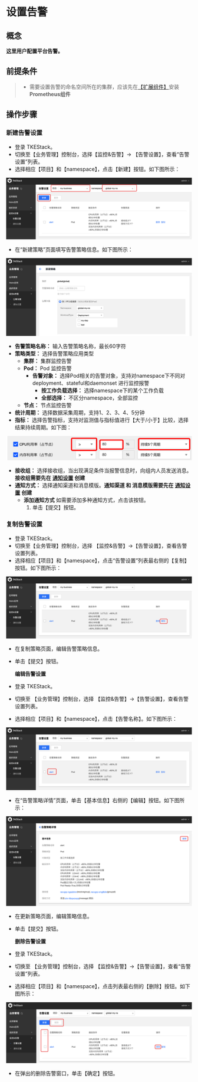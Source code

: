 # 设置告警

## 概念

**这里用户配置平台告警。**

## 前提条件

> * 需要设置告警的命名空间所在的集群，应该先在[【扩展组件】](../../platform-console/addon-mgmt/)安装**Prometheus组件**

## 操作步骤

### 新建告警设置

* 登录 TKEStack。
* 切换至【业务管理】控制台，选择【监控&告警】-&gt; 【告警设置】，查看“告警设置”列表。
* 选择相应【项目】和【namespace】，点击【新建】按钮。如下图所示：

![&#x65B0;&#x5EFA;&#x544A;&#x8B66;](../../../images/新建告警.png)

* 在“新建策略”页面填写告警策略信息。如下图所示：

![&#x65B0;&#x5EFA;&#x544A;&#x8B66;&#x7B56;&#x7565;](../../../images/新建告警策略-1.png)

* **告警策略名称：** 输入告警策略名称，最长60字符
* **策略类型：** 选择告警策略应用类型
  * **集群：** 集群监控告警
  * **Pod：** Pod 监控告警
    * **告警对象：** 选择Pod相关的告警对象，支持对namespace下不同对deployment、stateful和daemonset 进行监控报警
      * **按工作负载选择：** 选择namespace下的某个工作负载
      * **全部选择：** 不区分namespace，全部监控
  * **节点：** 节点监控告警
* **统计周期：** 选择数据采集周期，支持1、2、3、4、5分钟
* **指标：** 选择告警指标，支持对监测值与指标值进行【大于/小于】比较，选择结果持续周期。如下图：

![&#x6307;&#x6807;&#x8BBE;&#x7F6E;](../../../images/指标设置.png)

* **接收组：** 选择接收组，当出现满足条件当报警信息时，向组内人员发送消息。**接收组需要先在** [**通知设置**](alerts.md#通知设置) **创建**
* **通知方式：** 选择通知渠道和消息模版。**通知渠道 和 消息模版需要先在** [**通知设置**](alerts.md#通知设置) **创建**
  * **添加通知方式** 如需要添加多种通知方式，点击该按钮。
    1. 单击【提交】按钮。

### 复制告警设置

* 登录 TKEStack。
* 切换至【业务管理】控制台，选择 【监控&告警】-&gt;【告警设置】，查看告警设置列表。
* 选择相应【项目】和【namespace】，点击“告警设置”列表最右侧的【复制】按钮。如下图所示：

![&#x544A;&#x8B66;&#x590D;&#x5236;&#x6309;&#x94AE;](../../../images/告警复制按钮-1.png)

* 在复制策略页面，编辑告警策略信息。
* 单击【提交】按钮。

  **编辑告警设置**

* 登录 TKEStack。
* 切换至 【业务管理】控制台，选择 【监控&告警】-&gt;【告警设置】，查看告警设置列表。
* 选择相应【项目】和【namespace】，点击【告警名称】。如下图所示：

![&#x544A;&#x8B66;&#x540D;&#x79F0;](../../../images/告警名称-1.png)

* 在“告警策略详情”页面，单击【基本信息】右侧的【编辑】按钮。如下图所示：

![&#x544A;&#x8B66;&#x7F16;&#x8F91;](../../../images/告警编辑-1.png)

* 在更新策略页面，编辑策略信息。
* 单击【提交】按钮。

  **删除告警设置**

* 登录 TKEStack。
* 切换至 【业务管理】控制台，选择 【监控&告警】-&gt;【告警设置】，查看“告警设置”列表。
* 选择相应【项目】和【namespace】，点击列表最右侧的【删除】按钮。如下图所示：

![&#x544A;&#x8B66;&#x5220;&#x9664;](../../../images/告警删除-1.png)

* 在弹出的删除告警窗口，单击【确定】按钮。

